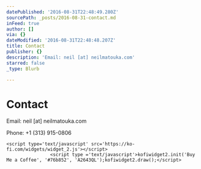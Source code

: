 ```yaml
---
datePublished: '2016-08-31T22:48:49.280Z'
sourcePath: _posts/2016-08-31-contact.md
inFeed: true
author: []
via: {}
dateModified: '2016-08-31T22:48:48.207Z'
title: Contact
publisher: {}
description: 'Email: neil [at] neilmatouka.com'
starred: false
_type: Blurb

---
```

# Contact

Email: neil \[at\] neilmatouka.com

Phone: +1 (313) 915-0806

    <script type='text/javascript' src='https://ko-fi.com/widgets/widget_2.js'></script>
                    <script type ='text/javascript'>kofiwidget2.init('Buy Me a Coffee', '#76b852', 'A2643QL');kofiwidget2.draw();</script>